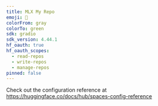 ```yaml
---
title: MLX My Repo
emoji: 🐐
colorFrom: gray
colorTo: green
sdk: gradio
sdk_version: 4.44.1
hf_oauth: true
hf_oauth_scopes:
  - read-repos
  - write-repos
  - manage-repos
pinned: false
---
```


Check out the configuration reference at https://huggingface.co/docs/hub/spaces-config-reference
